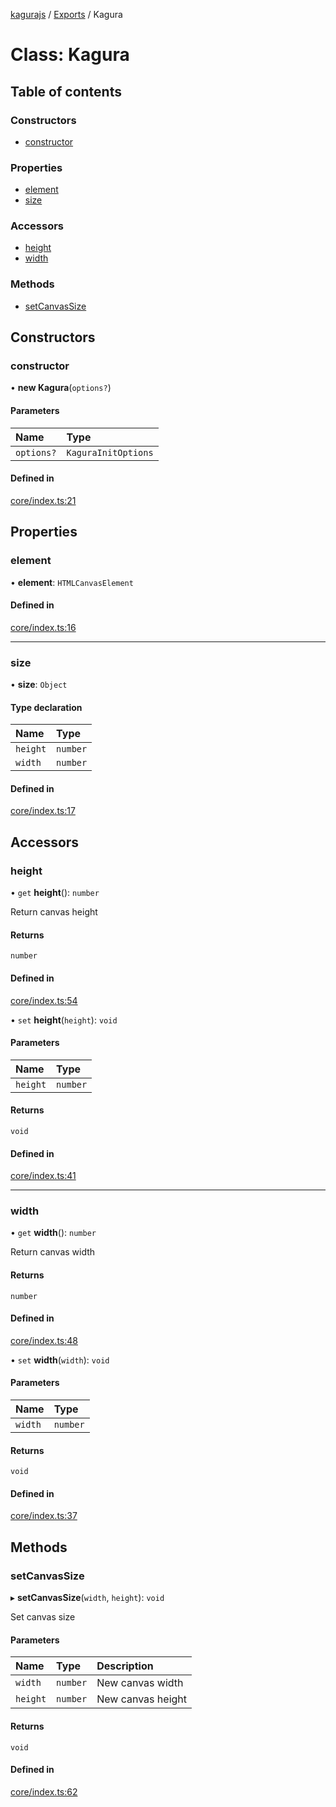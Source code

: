 [kagurajs](../README.md) / [Exports](../modules.md) / Kagura

# Class: Kagura

## Table of contents

### Constructors

- [constructor](Kagura.md#constructor)

### Properties

- [element](Kagura.md#element)
- [size](Kagura.md#size)

### Accessors

- [height](Kagura.md#height)
- [width](Kagura.md#width)

### Methods

- [setCanvasSize](Kagura.md#setcanvassize)

## Constructors

### constructor

• **new Kagura**(`options?`)

#### Parameters

| Name | Type |
| :------ | :------ |
| `options?` | `KaguraInitOptions` |

#### Defined in

[core/index.ts:21](https://github.com/nakasyou/KaguraJSc/blob/d7c72c8/src/core/index.ts#L21)

## Properties

### element

• **element**: `HTMLCanvasElement`

#### Defined in

[core/index.ts:16](https://github.com/nakasyou/KaguraJSc/blob/d7c72c8/src/core/index.ts#L16)

___

### size

• **size**: `Object`

#### Type declaration

| Name | Type |
| :------ | :------ |
| `height` | `number` |
| `width` | `number` |

#### Defined in

[core/index.ts:17](https://github.com/nakasyou/KaguraJSc/blob/d7c72c8/src/core/index.ts#L17)

## Accessors

### height

• `get` **height**(): `number`

Return canvas height

#### Returns

`number`

#### Defined in

[core/index.ts:54](https://github.com/nakasyou/KaguraJSc/blob/d7c72c8/src/core/index.ts#L54)

• `set` **height**(`height`): `void`

#### Parameters

| Name | Type |
| :------ | :------ |
| `height` | `number` |

#### Returns

`void`

#### Defined in

[core/index.ts:41](https://github.com/nakasyou/KaguraJSc/blob/d7c72c8/src/core/index.ts#L41)

___

### width

• `get` **width**(): `number`

Return canvas width

#### Returns

`number`

#### Defined in

[core/index.ts:48](https://github.com/nakasyou/KaguraJSc/blob/d7c72c8/src/core/index.ts#L48)

• `set` **width**(`width`): `void`

#### Parameters

| Name | Type |
| :------ | :------ |
| `width` | `number` |

#### Returns

`void`

#### Defined in

[core/index.ts:37](https://github.com/nakasyou/KaguraJSc/blob/d7c72c8/src/core/index.ts#L37)

## Methods

### setCanvasSize

▸ **setCanvasSize**(`width`, `height`): `void`

Set canvas size

#### Parameters

| Name | Type | Description |
| :------ | :------ | :------ |
| `width` | `number` | New canvas width |
| `height` | `number` | New canvas height |

#### Returns

`void`

#### Defined in

[core/index.ts:62](https://github.com/nakasyou/KaguraJSc/blob/d7c72c8/src/core/index.ts#L62)
